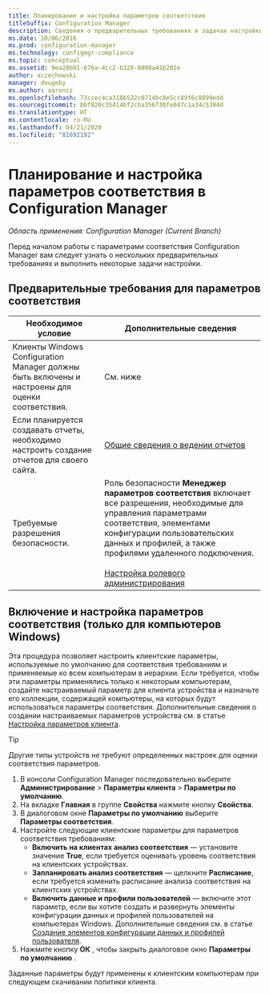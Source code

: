 ```yaml
---
title: Планирование и настройка параметров соответствия
titleSuffix: Configuration Manager
description: Сведения о предварительных требованиях и задачах настройки для работы с параметрами соответствия в Configuration Manager.
ms.date: 10/06/2016
ms.prod: configuration-manager
ms.technology: configmgr-compliance
ms.topic: conceptual
ms.assetid: 9ea20b01-676a-4cc2-b328-0098a41b202e
author: aczechowski
manager: dougeby
ms.author: aaroncz
ms.openlocfilehash: 73ccec4ca318b522c0714bc8e5cc89f6c8899edd
ms.sourcegitcommit: bbf820c35414bf2cba356f30fe047c1a34c5384d
ms.translationtype: HT
ms.contentlocale: ru-RU
ms.lasthandoff: 04/21/2020
ms.locfileid: "81692192"
---
```

# <a name="plan-for-and-configure-compliance-settings-in-configuration-manager"></a>Планирование и настройка параметров соответствия в Configuration Manager

*Область применения: Configuration Manager (Current Branch)*

Перед началом работы с параметрами соответствия Configuration Manager вам следует узнать о нескольких предварительных требованиях и выполнить некоторые задачи настройки.  

## <a name="prerequisites-for-compliance-settings"></a>Предварительные требования для параметров соответствия  

|Необходимое условие|Дополнительные сведения|  
|------------------|----------------------|  
|Клиенты Windows Configuration Manager должны быть включены и настроены для оценки соответствия.|См. ниже|  
|Если планируется создавать отчеты, необходимо настроить создание отчетов для своего сайта.|[Общие сведения о ведении отчетов](../../core/servers/manage/introduction-to-reporting.md)|  
|Требуемые разрешения безопасности.|Роль безопасности **Менеджер параметров соответствия** включает все разрешения, необходимые для управления параметрами соответствия, элементами конфигурации пользовательских данных и профилей, а также профилями удаленного подключения.<br /><br /> [Настройка ролевого администрирования](../../core/servers/deploy/configure/configure-role-based-administration.md)|  

##  <a name="enable-and-configure-compliance-settings-for-windows-pcs-only"></a>Включение и настройка параметров соответствия (только для компьютеров Windows)  

Эта процедура позволяет настроить клиентские параметры, используемые по умолчанию для соответствия требованиям и применяемые ко всем компьютерам в иерархии. Если требуется, чтобы эти параметры применялись только к некоторым компьютерам, создайте настраиваемый параметр для клиента устройства и назначьте его коллекции, содержащей компьютеры, на которых будут использоваться параметры соответствия. Дополнительные сведения о создании настраиваемых параметров устройства см. в статье [Настройка параметров клиента](../../core/clients/deploy/configure-client-settings.md).  

> [!TIP]  
>  Другие типы устройств не требуют определенных настроек для оценки соответствия параметров.  

1.  В консоли Configuration Manager последовательно выберите **Администрирование** > **Параметры клиента** > **Параметры по умолчанию**.  
2.  На вкладке **Главная** в группе **Свойства** нажмите кнопку **Свойства**.  
3.  В диалоговом окне **Параметры по умолчанию** выберите **Параметры соответствия**.  
4.  Настройте следующие клиентские параметры для параметров соответствия требованиям:
    - **Включить на клиентах анализ соответствия** — установите значение **True**, если требуется оценивать уровень соответствия на клиентских устройствах.
    - **Запланировать анализ соответствия** — щелкните **Расписание**, если требуется изменить расписание анализа соответствия на клиентских устройствах.
    - **Включить данные и профили пользователей** — включите этот параметр, если вы хотите создать и развернуть элементы конфигурации данных и профилей пользователей на компьютерах Windows. Дополнительные сведения см. в статье [Создание элементов конфигурации данных и профилей пользователя](../deploy-use/create-remote-connection-profiles.md).
5. Нажмите кнопку **ОК** , чтобы закрыть диалоговое окно **Параметры по умолчанию** .  

Заданные параметры будут применены к клиентским компьютерам при следующем скачивании политики клиента.  
